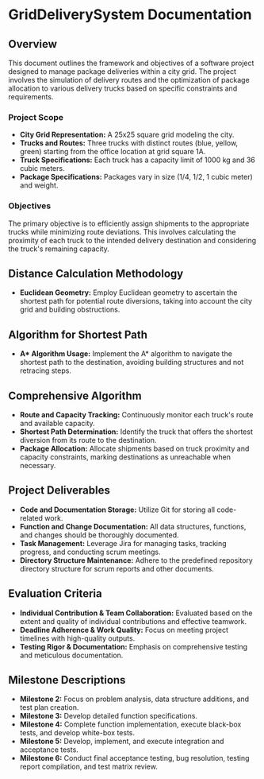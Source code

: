 # GridDeliverySystem Documentation

## Overview

This document outlines the framework and objectives of a software project designed to manage package deliveries within a city grid. The project involves the simulation of delivery routes and the optimization of package allocation to various delivery trucks based on specific constraints and requirements.

### Project Scope

- **City Grid Representation:** A 25x25 square grid modeling the city.
- **Trucks and Routes:** Three trucks with distinct routes (blue, yellow, green) starting from the office location at grid square 1A.
- **Truck Specifications:** Each truck has a capacity limit of 1000 kg and 36 cubic meters.
- **Package Specifications:** Packages vary in size (1/4, 1/2, 1 cubic meter) and weight.

### Objectives

The primary objective is to efficiently assign shipments to the appropriate trucks while minimizing route deviations. This involves calculating the proximity of each truck to the intended delivery destination and considering the truck's remaining capacity.

## Distance Calculation Methodology

- **Euclidean Geometry:** Employ Euclidean geometry to ascertain the shortest path for potential route diversions, taking into account the city grid and building obstructions.

## Algorithm for Shortest Path

- **A\* Algorithm Usage:** Implement the A\* algorithm to navigate the shortest path to the destination, avoiding building structures and not retracing steps.

## Comprehensive Algorithm

- **Route and Capacity Tracking:** Continuously monitor each truck's route and available capacity.
- **Shortest Path Determination:** Identify the truck that offers the shortest diversion from its route to the destination.
- **Package Allocation:** Allocate shipments based on truck proximity and capacity constraints, marking destinations as unreachable when necessary.

## Project Deliverables

- **Code and Documentation Storage:** Utilize Git for storing all code-related work.
- **Function and Change Documentation:** All data structures, functions, and changes should be thoroughly documented.
- **Task Management:** Leverage Jira for managing tasks, tracking progress, and conducting scrum meetings.
- **Directory Structure Maintenance:** Adhere to the predefined repository directory structure for scrum reports and other documents.

## Evaluation Criteria

- **Individual Contribution & Team Collaboration:** Evaluated based on the extent and quality of individual contributions and effective teamwork.
- **Deadline Adherence & Work Quality:** Focus on meeting project timelines with high-quality outputs.
- **Testing Rigor & Documentation:** Emphasis on comprehensive testing and meticulous documentation.

## Milestone Descriptions

- **Milestone 2:** Focus on problem analysis, data structure additions, and test plan creation.
- **Milestone 3:** Develop detailed function specifications.
- **Milestone 4:** Complete function implementation, execute black-box tests, and develop white-box tests.
- **Milestone 5:** Develop, implement, and execute integration and acceptance tests.
- **Milestone 6:** Conduct final acceptance testing, bug resolution, testing report compilation, and test matrix review.
